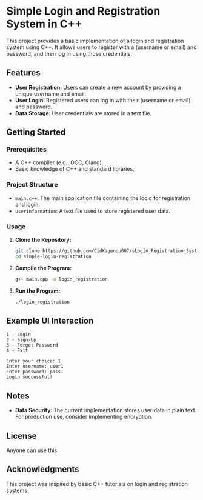 ﻿# Simple Login and Registration System in C++

This project provides a basic implementation of a login and registration system using C++. It allows users to register with a (username or email) and password, and then log in using those credentials.

## Features
- **User Registration**: Users can create a new account by providing a unique username and email.
- **User Login**: Registered users can log in with their (username or email) and password.
- **Data Storage**: User credentials are stored in a text file.

## Getting Started

### Prerequisites
- A C++ compiler (e.g., GCC, Clang).
- Basic knowledge of C++ and standard libraries.

### Project Structure
- `main.c++`: The main application file containing the logic for registration and login.
- `UserInformation`: A text file used to store registered user data.

### Usage
1. **Clone the Repository:**
   ```bash
   git clone https://github.com/CidKagenou007/sLogin_Registration_System.git
   cd simple-login-registration
   ```

2. **Compile the Program:**
   ```bash
   g++ main.cpp -o login_registration
   ```

3. **Run the Program:**
   ```bash
   ./login_registration
   ```

## Example UI Interaction

```plaintext
1 - Login
2 - Sign-Up
3 - Forget Password
4 - Exit

Enter your choice: 1
Enter username: user1
Enter password: pass1
Login successful!
```

## Notes
- **Data Security**: The current implementation stores user data in plain text. For production use, consider implementing encryption.

## License

Anyone can use this.

## Acknowledgments
This project was inspired by basic C++ tutorials on login and registration systems.
